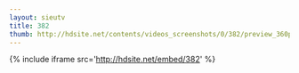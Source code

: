 ```yaml
---
layout: sieutv
title: 382
thumb: http://hdsite.net/contents/videos_screenshots/0/382/preview_360p.mp4.jpg
---
```

{% include iframe src='http://hdsite.net/embed/382' %}
 
